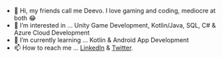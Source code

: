 - 👋 Hi, my friends call me Deevo. I love gaming and coding, mediocre at both 😂
- 👀 I’m interested in ... Unity Game Development, Kotlin/Java, SQL, C# & Azure Cloud Development
- 🌱 I’m currently learning ... Kotlin & Android App Development
- 📫 How to reach me ... <a href="https://www.linkedin.com/in/V3ND3TTi" target="_blank" rel="noreferrer noopener">LinkedIn</a> & <a href="https://www.twitter.com/V3ND3TTi" target="_blank" rel="noreferrer noopener">Twitter</a>.

<!---
V3ND3TTi/V3ND3TTi is a ✨ special ✨ repository because its `README.md` (this file) appears on your GitHub profile.
You can click the Preview link to take a look at your changes.
--->
